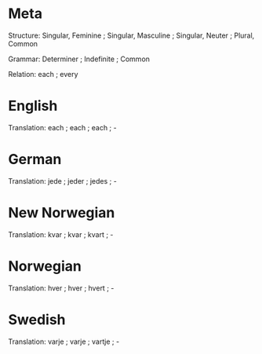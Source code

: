 Meta
====

Structure: Singular, Feminine ; Singular, Masculine ; Singular, Neuter ; Plural, Common

Grammar:   Determiner ; Indefinite ; Common

Relation:  each ; every



English
=======

Translation: each ; each ; each ; -



German
======

Translation: jede ; jeder ; jedes ; -



New Norwegian
=============

Translation: kvar ; kvar ; kvart ; -



Norwegian
=========

Translation: hver ; hver ; hvert ; -



Swedish
=======

Translation: varje ; varje ; vartje ; -

